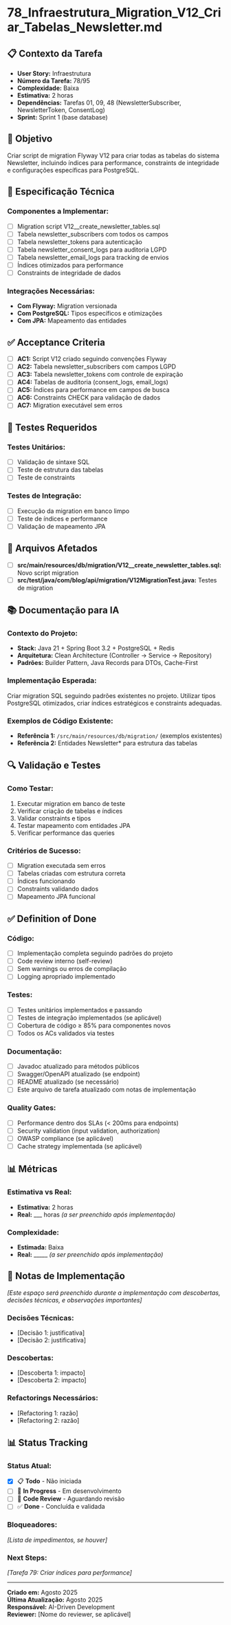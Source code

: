 # 78_Infraestrutura_Migration_V12_Criar_Tabelas_Newsletter.md

## 📋 Contexto da Tarefa
- **User Story:** Infraestrutura
- **Número da Tarefa:** 78/95
- **Complexidade:** Baixa
- **Estimativa:** 2 horas
- **Dependências:** Tarefas 01, 09, 48 (NewsletterSubscriber, NewsletterToken, ConsentLog)
- **Sprint:** Sprint 1 (base database)

## 🎯 Objetivo
Criar script de migration Flyway V12 para criar todas as tabelas do sistema Newsletter, incluindo índices para performance, constraints de integridade e configurações específicas para PostgreSQL.

## 📝 Especificação Técnica

### **Componentes a Implementar:**
- [ ] Migration script V12__create_newsletter_tables.sql
- [ ] Tabela newsletter_subscribers com todos os campos
- [ ] Tabela newsletter_tokens para autenticação
- [ ] Tabela newsletter_consent_logs para auditoria LGPD
- [ ] Tabela newsletter_email_logs para tracking de envios
- [ ] Índices otimizados para performance
- [ ] Constraints de integridade de dados

### **Integrações Necessárias:**
- **Com Flyway:** Migration versionada
- **Com PostgreSQL:** Tipos específicos e otimizações
- **Com JPA:** Mapeamento das entidades

## ✅ Acceptance Criteria
- [ ] **AC1:** Script V12 criado seguindo convenções Flyway
- [ ] **AC2:** Tabela newsletter_subscribers com campos LGPD
- [ ] **AC3:** Tabela newsletter_tokens com controle de expiração
- [ ] **AC4:** Tabelas de auditoria (consent_logs, email_logs)
- [ ] **AC5:** Índices para performance em campos de busca
- [ ] **AC6:** Constraints CHECK para validação de dados
- [ ] **AC7:** Migration executável sem erros

## 🧪 Testes Requeridos

### **Testes Unitários:**
- [ ] Validação de sintaxe SQL
- [ ] Teste de estrutura das tabelas
- [ ] Teste de constraints

### **Testes de Integração:**
- [ ] Execução da migration em banco limpo
- [ ] Teste de índices e performance
- [ ] Validação de mapeamento JPA

## 🔗 Arquivos Afetados
- [ ] **src/main/resources/db/migration/V12__create_newsletter_tables.sql:** Novo script migration
- [ ] **src/test/java/com/blog/api/migration/V12MigrationTest.java:** Testes de migration

## 📚 Documentação para IA

### **Contexto do Projeto:**
- **Stack:** Java 21 + Spring Boot 3.2 + PostgreSQL + Redis
- **Arquitetura:** Clean Architecture (Controller → Service → Repository)
- **Padrões:** Builder Pattern, Java Records para DTOs, Cache-First

### **Implementação Esperada:**
Criar migration SQL seguindo padrões existentes no projeto. Utilizar tipos PostgreSQL otimizados, criar índices estratégicos e constraints adequadas.

### **Exemplos de Código Existente:**
- **Referência 1:** `/src/main/resources/db/migration/` (exemplos existentes)
- **Referência 2:** Entidades Newsletter* para estrutura das tabelas

## 🔍 Validação e Testes

### **Como Testar:**
1. Executar migration em banco de teste
2. Verificar criação de tabelas e índices
3. Validar constraints e tipos
4. Testar mapeamento com entidades JPA
5. Verificar performance das queries

### **Critérios de Sucesso:**
- [ ] Migration executada sem erros
- [ ] Tabelas criadas com estrutura correta
- [ ] Índices funcionando
- [ ] Constraints validando dados
- [ ] Mapeamento JPA funcional

## ✅ Definition of Done

### **Código:**
- [ ] Implementação completa seguindo padrões do projeto
- [ ] Code review interno (self-review)
- [ ] Sem warnings ou erros de compilação
- [ ] Logging apropriado implementado

### **Testes:**
- [ ] Testes unitários implementados e passando
- [ ] Testes de integração implementados (se aplicável)
- [ ] Cobertura de código ≥ 85% para componentes novos
- [ ] Todos os ACs validados via testes

### **Documentação:**
- [ ] Javadoc atualizado para métodos públicos
- [ ] Swagger/OpenAPI atualizado (se endpoint)
- [ ] README atualizado (se necessário)
- [ ] Este arquivo de tarefa atualizado com notas de implementação

### **Quality Gates:**
- [ ] Performance dentro dos SLAs (< 200ms para endpoints)
- [ ] Security validation (input validation, authorization)
- [ ] OWASP compliance (se aplicável)
- [ ] Cache strategy implementada (se aplicável)

## 📊 Métricas

### **Estimativa vs Real:**
- **Estimativa:** 2 horas
- **Real:** ___ horas *(a ser preenchido após implementação)*

### **Complexidade:**
- **Estimada:** Baixa
- **Real:** _____ *(a ser preenchido após implementação)*

## 📝 Notas de Implementação
*[Este espaço será preenchido durante a implementação com descobertas, decisões técnicas, e observações importantes]*

### **Decisões Técnicas:**
- [Decisão 1: justificativa]
- [Decisão 2: justificativa]

### **Descobertas:**
- [Descoberta 1: impacto]
- [Descoberta 2: impacto]

### **Refactorings Necessários:**
- [Refactoring 1: razão]
- [Refactoring 2: razão]

## 📊 Status Tracking

### **Status Atual:**
- [x] 📋 **Todo** - Não iniciada
- [ ] 🔄 **In Progress** - Em desenvolvimento  
- [ ] 👀 **Code Review** - Aguardando revisão
- [ ] ✅ **Done** - Concluída e validada

### **Bloqueadores:**
*[Lista de impedimentos, se houver]*

### **Next Steps:**
*[Tarefa 79: Criar índices para performance]*

---

**Criado em:** Agosto 2025  
**Última Atualização:** Agosto 2025  
**Responsável:** AI-Driven Development  
**Reviewer:** [Nome do reviewer, se aplicável]
